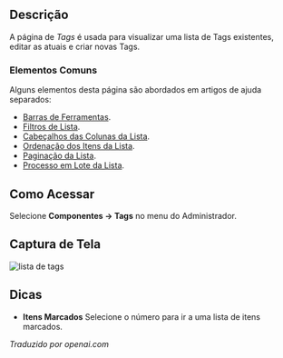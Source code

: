 <!-- Filename: Help4.x:Tags  / Display title: Tags -->

## Descrição

A página de *Tags* é usada para visualizar uma lista de Tags existentes, editar as atuais e criar novas Tags.

### Elementos Comuns

Alguns elementos desta página são abordados em artigos de ajuda separados:

* [Barras de Ferramentas](jdocmanual?article=help/common-elements/toolbars).
* [Filtros de Lista](jdocmanual?article=help/common-elements/list-filters).
* [Cabeçalhos das Colunas da Lista](jdocmanual?article=help/common-elements/list-column-headers).
* [Ordenação dos Itens da Lista](jdocmanual?article=help/common-elements/list-ordering).
* [Paginação da Lista](jdocmanual?article=help/common-elements/list-pagination).
* [Processo em Lote da Lista](jdocmanual?article=help/common-elements/list-batch-process).

## Como Acessar

Selecione **Componentes → Tags** no menu do Administrador.


## Captura de Tela

![lista de tags](../../../ptbr/images/tags/tags-list.png)

## Dicas

- **Itens Marcados** Selecione o número para ir a uma lista de itens marcados.

*Traduzido por openai.com*

